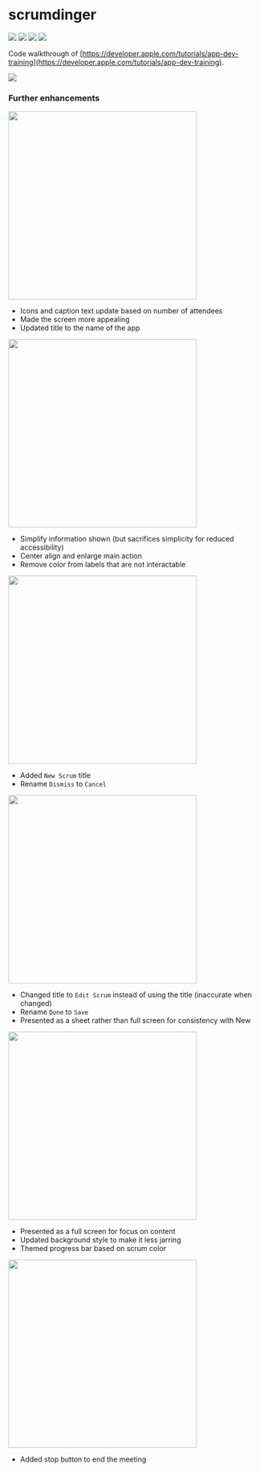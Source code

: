 # scrumdinger

<p>
    <img src="https://img.shields.io/badge/iOS-14.3+-blue.svg" />
    <img src="https://img.shields.io/badge/Xcode-12.2+-brightgreen.svg" />
    <img src="https://img.shields.io/badge/Swift-5.3-orange.svg" />
    <img src="https://img.shields.io/badge/SwiftUI-2.0-red.svg" />
</p>

Code walkthrough of [https://developer.apple.com/tutorials/app-dev-training](https://developer.apple.com/tutorials/app-dev-training).

<img src="images/demo.gif"/>

### Further enhancements

<img src="images/list.png" width="375"/>

- Icons and caption text update based on number of attendees
- Made the screen more appealing
- Updated title to the name of the app

<img src="images/details.png" width="375"/>

- Simplify information shown (but sacrifices simplicity for reduced accessibility)
- Center align and enlarge main action
- Remove color from labels that are not interactable

<img src="images/new.png" width="375"/>

- Added `New Scrum` title
- Rename `Dismiss` to `Cancel`

<img src="images/edit.png" width="375"/>

- Changed title to `Edit Scrum` instead of using the title (inaccurate when changed)
- Rename `Done` to `Save`
- Presented as a sheet rather than full screen for consistency with New

<img src="images/meeting.png" width="375"/>

- Presented as a full screen for focus on content
- Updated background style to make it less jarring
- Themed progress bar based on scrum color

<img src="images/meeting2.png" width="375"/>

- Added stop button to end the meeting
